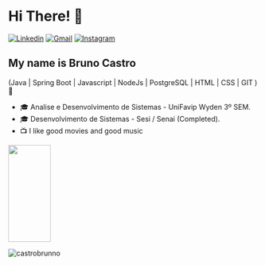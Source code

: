 <h1>Hi There! 👋</h1>

[![Linkedin](	https://img.shields.io/badge/LinkedIn-0077B5?style=for-the-badge&logo=linkedin&logoColor=white)](https://www.linkedin.com/in/bruno-sousa-271764188/)
[![Gmail](	https://img.shields.io/badge/Gmail-D14836?style=for-the-badge&logo=gmail&logoColor=white)](mailto:brunocastroleandro@gmail.com)
[![Instagram](https://img.shields.io/badge/Instagram-E4405F?style=for-the-badge&logo=instagram&logoColor=white)](https://www.instagram.com/brunno_cxstro/)


## My name is Bruno Castro
(Java | Spring Boot | Javascript | NodeJs | PostgreSQL | HTML | CSS | GIT ) 🚀
- 🎓 Analise e Desenvolvimento de Sistemas - UniFavip Wyden 3º SEM.
- 🎓 Desenvolvimento de Sistemas -  Sesi / Senai (Completed).
- 📺 I like good movies and good music


<div align="left">
  
  <img width="41%" height="195px" src="https://github-readme-stats.vercel.app/api/top-langs/?username=castrobrunno&layout=compact&hide_border=true&title_color=8f00ff&text_color=ffffff&bg_color=0d1117" />
  
 </div>

<p align="left"> <img src="https://komarev.com/ghpvc/?username=CastroBrunno&label=Profile%20views&color=009dff&style=flat-square" alt="castrobrunno" /> </p>






